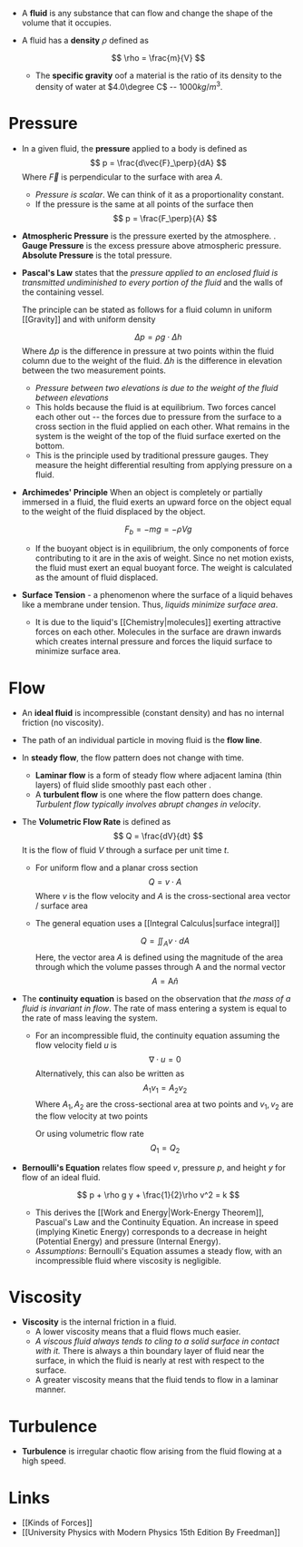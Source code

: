 * A **fluid** is any substance that can flow and change the shape of the volume that it occupies.

* A fluid has a **density** $\rho$ defined as
  
  $$
  \rho = \frac{m}{V}
  $$
	* The **specific gravity** oof a material is the ratio of its density to the density of water at $4.0\degree C$  -- $1000 kg/m^3$. 

# Pressure
* In a given fluid, the **pressure** applied to a body  is defined as 
  $$
  p = \frac{d\vec{F}_\perp}{dA}
  $$
  Where $\vec{F}$ is perpendicular to the surface with area $A$. 
	* *Pressure is scalar*. We can think of it as a proportionality constant.
	* If the pressure is the same at all points of the surface then 
	  $$
	  p = \frac{F_\perp}{A}
	  $$
* **Atmospheric Pressure** is the pressure exerted by the atmosphere. . **Gauge Pressure** is the excess pressure above atmospheric pressure. **Absolute Pressure** is the total pressure.

* **Pascal's Law** states that the *pressure applied to an enclosed fluid is transmitted undiminished to every portion of the fluid* and the walls of the containing vessel.
  
  The principle can be stated as follows for a fluid column in uniform [[Gravity]] and with uniform density
  
  $$
  \Delta p = \rho g \cdot \Delta h
  $$
  Where 
  $\Delta p$ is the difference in pressure at two points within the fluid column due to the weight of the fluid.
  $\Delta h$ is the difference in elevation between the two measurement points.
	* *Pressure between two elevations is due to the weight of the fluid between elevations*
	* This holds because the fluid is at equilibrium. Two forces cancel each other out -- the forces due to pressure from the surface to a cross section in the fluid applied on each other. What remains in the system is the weight of the top of the fluid surface exerted on the bottom.
	* This is the principle used by traditional pressure gauges. They measure the height differential resulting from applying pressure on a fluid.

* **Archimedes' Principle** When an object is completely or partially immersed in a fluid, the fluid exerts an upward force on the object equal to the weight of the fluid displaced by the object.
  
  $$
  F_b = -mg = -\rho V g 
  $$
	* If the buoyant object is in equilibrium, the only components of force contributing to it are in the axis of weight. Since no net motion exists, the fluid must exert an equal buoyant force. The weight is calculated as the amount of fluid displaced.

* **Surface Tension** - a phenomenon where the surface of a liquid behaves like a membrane under tension. Thus, *liquids minimize surface area*. 
	* It is due to the liquid's [[Chemistry|molecules]] exerting attractive forces on each other.  Molecules in the surface are drawn inwards which creates internal pressure and forces the liquid surface to minimize surface area.

# Flow
* An **ideal fluid** is incompressible (constant density) and has no internal friction (no viscosity). 
* The path of an individual particle in moving fluid is the **flow line**. 
* In **steady flow**, the flow pattern does not change with time. 
	* **Laminar flow** is a form of steady flow where adjacent lamina (thin layers) of fluid slide smoothly past each other .
	* A **turbulent flow** is one where the flow pattern does change. *Turbulent flow typically involves abrupt changes in velocity*.

* The **Volumetric Flow Rate** is defined as
  $$
  Q = \frac{dV}{dt}
  $$
  It is the flow of fluid $V$ through a surface per unit time $t$.
	* For uniform flow and a planar cross section
	  $$
	  Q =v\cdot A
	  $$
	  Where $v$ is the flow velocity and $A$ is the cross-sectional area vector / surface area
	* The general equation uses a [[Integral Calculus|surface integral]]
	  
	  $$
	  Q= \iint_A v \cdot dA
	  $$
	  Here, the vector area $A$ is defined using the magnitude of the area through which the volume passes through $\text{A}$ and the normal vector
	  $$
	  A = \text{A} \hat{n}
	  $$ 

* The **continuity equation** is based on the observation that *the mass of a fluid is invariant in flow*. The rate of mass entering a system is equal to the rate of mass leaving the system.
	* For an incompressible fluid, the continuity equation assuming the flow velocity field $u$ is
	  $$
	  \nabla \cdot u = 0
	  $$
	  Alternatively, this can also be written as
	  $$
	  A_1 v_1 = A_2v_2
	  $$
	  Where $A_1,A_2$ are the cross-sectional area at two points and $v_1,v_2$ are the flow velocity at two points
	  
	  Or using volumetric flow rate
	  $$
	  Q_1 = Q_2
	  $$

* **Bernoulli's Equation** relates flow speed $v$, pressure $p$, and height $y$ for flow of an ideal fluid.
  
  $$
  p + \rho g y + \frac{1}{2}\rho v^2 = k
  $$
  
	* This derives the [[Work and Energy|Work-Energy Theorem]], Pascual's Law and the Continuity Equation. An increase in speed (implying Kinetic Energy) corresponds to a decrease in height (Potential Energy) and pressure (Internal Energy).
	* *Assumptions*: Bernoulli's Equation assumes a steady flow, with an incompressible fluid where viscosity is negligible.

# Viscosity
* **Viscosity** is the internal friction in a fluid. 
	* A lower viscosity means that a fluid flows much easier.
	* *A viscous fluid always tends to cling to a solid surface in contact with it.* There is always a thin boundary layer of fluid near the surface, in which the fluid is nearly at rest with respect to the surface.
	* A greater viscosity means that the fluid tends to flow in a laminar manner.

# Turbulence
* **Turbulence** is irregular chaotic flow arising from the fluid flowing at a high speed.
# Links
* [[Kinds of Forces]]
* [[University Physics with Modern Physics 15th Edition By Freedman]]
